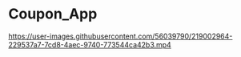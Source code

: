 # Coupon_App

https://user-images.githubusercontent.com/56039790/219002964-229537a7-7cd8-4aec-9740-773544ca42b3.mp4

